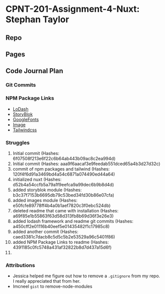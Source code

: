 # CPNT-201-Assignment-4-Nuxt: Stephan Taylor

## Repo

## Pages

## Code Journal Plan

### Git Commits

### NPM Package Links

- [LoDash](https://github.com/cipami/nuxt-lodash#readme)
- [StoryBlok](https://github.com/storyblok/storyblok-nuxt)
- [GoogleFonts](https://github.com/nuxt-community/google-fonts-module)
- [Image](https://image.nuxtjs.org/)
- [Tailwindcss](https://tailwindcss.nuxtjs.org/)

### Struggles

1.  Initial commit (Hashes: 6f07508f213e6f22c6b64ab443b09ac8c2ea994d)
2.  Initial commit (Hashes: aaa9f6aacaf3e9feedab551dced65a4b3d27d32c)
3.  commit of npm packages and tailwind (Hashes: 120f4f6d91a3469bd4a54c6871a074490ed44a64)
4.  initialized nuxt (Hashes: d52b4a54ccfb5a79a1f9eefca9a99dec6b9b8d4d)
5.  added storyblok module (Hashes: b3c37f7153b6695db79c53bed34fd30b86e07cfa)
6.  added images module (Hashes: e50fcfe89778ff4b4a0b1aef7820c3f0ebc524db)
7.  deleted readme that came with installation (Hashes: a69f85e1b55863f63d58d313fb8b69d36f3e26e3)
8.  added lodash framework and readme git commits (Hashes: a450cff2e01116b40eef5e01435482f1c17985c8)
9.  added another commit (Hashes: caed3381c7dacb8c5d5c5b2e53529a96c5401f86)
10. added NPM Package Links to readme (Hashes: 4391185c0fc5748a431af32822b8d7d437a15d6f)
11.

### Attributions

- Jessica helped me figure out how to remove a `.gitignore` from my repo. I really appreciated that from her.
- Imcneel `gist` to remove-node-modules
